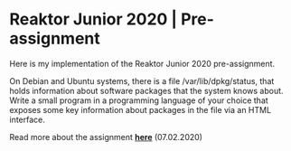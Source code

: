 # Reaktor Junior 2020 | Pre-assignment
Here is my implementation of the Reaktor Junior 2020 pre-assignment.

On Debian and Ubuntu systems, there is a file /var/lib/dpkg/status, that holds information about software packages that the system knows about. Write a small program in a programming language of your choice that exposes some key information about packages in the file via an HTML interface.

Read more about the assignment [**here**](https://www.reaktor.com/junior-dev-assignment/) (07.02.2020)